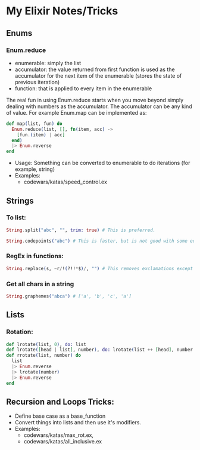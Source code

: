 # My Elixir Notes/Tricks

## Enums

### Enum.reduce
- enumerable: simply the list
- accumulator: the value returned from first function is used as the accumulator for the next item of the enumerable (stores the state of previous iteration)
- function: that is applied to every item in the enumerable

The real fun in using Enum.reduce starts when you move beyond simply dealing with numbers as the accumulator. The accumulator can be any kind of value.
For example Enum.map can be implemented as:

```.ex
def map(list, fun) do
  Enum.reduce(list, [], fn(item, acc) ->
    [fun.(item) | acc]
  end)
  |> Enum.reverse
end
```

- Usage: Something can be converted to enumerable to do iterations (for example, string)
- Examples:
  - codewars/katas/speed_control.ex

## Strings

### To list:
```.ex
String.split("abc", "", trim: true) # This is preferred.

String.codepoints("abc") # This is faster, but is not good with some edge cases.
```

### RegEx in functions:

```.ex
String.replace(s, ~r/!(?!!*$)/, "") # This removes exclamations except the last one
```

### Get all chars in a string

```.ex
String.graphemes("abca") # ['a', 'b', 'c', 'a']
```

## Lists

### Rotation:

```.ex
def lrotate(list, 0), do: list
def lrotate([head | list], number), do: lrotate(list ++ [head], number - 1)
def rrotate(list, number) do
  list
  |> Enum.reverse
  |> lrotate(number)
  |> Enum.reverse
end

```

## Recursion and Loops Tricks:

- Define base case as a base_function
- Convert things into lists and then use it's modifiers.
- Examples:
  - codewars/katas/max_rot.ex,
  - codewars/katas/all_inclusive.ex

